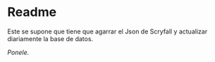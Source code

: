 # **Readme**

Este se supone que tiene que agarrar el Json de Scryfall y actualizar diariamente la base de datos.

_Ponele._